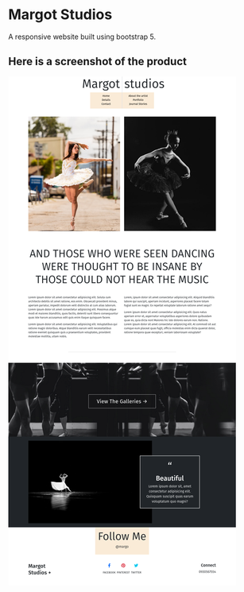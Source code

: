 # Margot Studios

A responsive website built using bootstrap 5.

## Here is a screenshot of the product
![Margot Studios](./screenshot.png?raw=true "Margot Studios")
